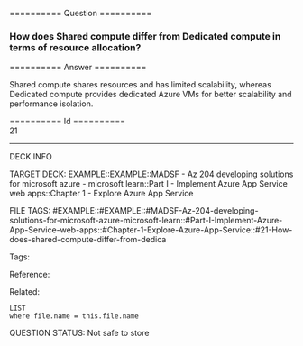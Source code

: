========== Question ==========  

### How does Shared compute differ from Dedicated compute in terms of resource allocation?  

========== Answer ==========  

Shared compute shares resources and has limited scalability, whereas Dedicated
compute provides dedicated Azure VMs for better scalability and performance
isolation.

========== Id ==========  
21

---

DECK INFO

TARGET DECK: EXAMPLE::EXAMPLE::MADSF - Az 204 developing solutions for microsoft azure - microsoft learn::Part I - Implement Azure App Service web apps::Chapter 1 - Explore Azure App Service

FILE TAGS: #EXAMPLE::#EXAMPLE::#MADSF-Az-204-developing-solutions-for-microsoft-azure-microsoft-learn::#Part-I-Implement-Azure-App-Service-web-apps::#Chapter-1-Explore-Azure-App-Service::#21-How-does-shared-compute-differ-from-dedica

Tags:

Reference:

Related:

```dataview
LIST
where file.name = this.file.name
```

QUESTION STATUS: Not safe to store
